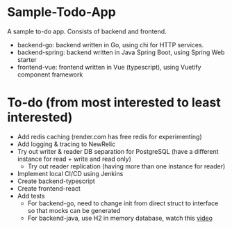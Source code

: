 # Sample-Todo-App
A sample to-do app. Consists of backend and frontend.

- backend-go: backend written in Go, using chi for HTTP services.
- backend-spring: backend written in Java Spring Boot, using Spring Web starter 
- frontend-vue: frontend written in Vue (typescript), using Vuetify component framework

# To-do (from most interested to least interested)
- Add redis caching (render.com has free redis for experimenting)
- Add logging & tracing to NewRelic
- Try out writer & reader DB separation for PostgreSQL (have a different instance for read + write and read only)
    - Try out reader replication (having more than one instance for reader)
- Implement local CI/CD using Jenkins
- Create backend-typescript
- Create frontend-react
- Add tests 
    - For backend-go, need to change init from direct struct to interface so that mocks can be generated
    - For backend-java, use H2 in memory database, watch this [video](https://youtu.be/Nv2DERaMx-4?t=8485&si=htafZ2XGGj6qTrvI)
